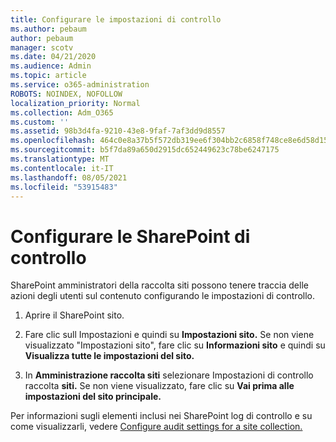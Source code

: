 ```yaml
---
title: Configurare le impostazioni di controllo
ms.author: pebaum
author: pebaum
manager: scotv
ms.date: 04/21/2020
ms.audience: Admin
ms.topic: article
ms.service: o365-administration
ROBOTS: NOINDEX, NOFOLLOW
localization_priority: Normal
ms.collection: Adm_O365
ms.custom: ''
ms.assetid: 98b3d4fa-9210-43e8-9faf-7af3dd9d8557
ms.openlocfilehash: 464c0e8a37b5f572db319ee6f304bb2c6858f748ce8e6d58d155e458ce8517a1
ms.sourcegitcommit: b5f7da89a650d2915dc652449623c78be6247175
ms.translationtype: MT
ms.contentlocale: it-IT
ms.lasthandoff: 08/05/2021
ms.locfileid: "53915483"
---
```

# <a name="configure-sharepoint-audit-settings"></a>Configurare le SharePoint di controllo

SharePoint amministratori della raccolta siti possono tenere traccia delle azioni degli utenti sul contenuto configurando le impostazioni di controllo.
  
1. Aprire il SharePoint sito.
    
2. Fare clic sull Impostazioni e quindi su **Impostazioni sito.** Se non viene visualizzato "Impostazioni sito", fare clic su **Informazioni sito** e quindi su **Visualizza tutte le impostazioni del sito.**
    
3. In **Amministrazione raccolta siti** selezionare Impostazioni di controllo raccolta **siti.** Se non viene visualizzato, fare clic su **Vai prima alle impostazioni del sito principale.** 
    
Per informazioni sugli elementi inclusi nei SharePoint log di controllo e su come visualizzarli, vedere [Configure audit settings for a site collection.](https://go.microsoft.com/fwlink/?linkid=404050)
  

